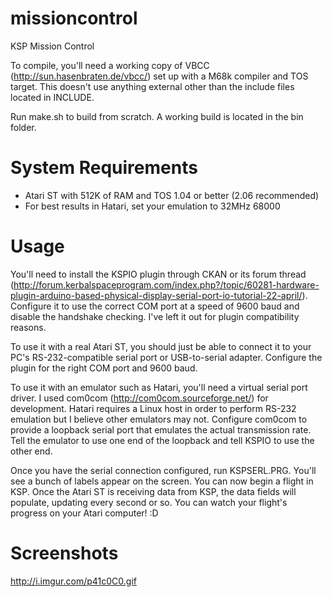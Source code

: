 # missioncontrol
KSP Mission Control

To compile, you'll need a working copy of VBCC (http://sun.hasenbraten.de/vbcc/) set up with a M68k compiler and TOS target. This doesn't use anything external other than the include files located in INCLUDE.

Run make.sh to build from scratch. A working build is located in the bin folder.

# System Requirements
- Atari ST with 512K of RAM and TOS 1.04 or better (2.06 recommended)
- For best results in Hatari, set your emulation to 32MHz 68000

# Usage
You'll need to install the KSPIO plugin through CKAN or its forum thread (http://forum.kerbalspaceprogram.com/index.php?/topic/60281-hardware-plugin-arduino-based-physical-display-serial-port-io-tutorial-22-april/). Configure it to use the correct COM port at a speed of 9600 baud and disable the handshake checking. I've left it out for plugin compatibility reasons.

To use it with a real Atari ST, you should just be able to connect it to your PC's RS-232-compatible serial port or USB-to-serial adapter. Configure the plugin for the right COM port and 9600 baud.

To use it with an emulator such as Hatari, you'll need a virtual serial port driver. I used com0com (http://com0com.sourceforge.net/) for development. Hatari requires a Linux host in order to perform RS-232 emulation but I believe other emulators may not. Configure com0com to provide a loopback serial port that emulates the actual transmission rate. Tell the emulator to use one end of the loopback and tell KSPIO to use the other end.

Once you have the serial connection configured, run KSPSERL.PRG. You'll see a bunch of labels appear on the screen. You can now begin a flight in KSP. Once the Atari ST is receiving data from KSP, the data fields will populate, updating every second or so. You can watch your flight's progress on your Atari computer! :D

# Screenshots
http://i.imgur.com/p41c0C0.gif
